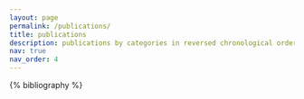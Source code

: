 ```yaml
---
layout: page
permalink: /publications/
title: publications
description: publications by categories in reversed chronological order. generated by jekyll-scholar.
nav: true
nav_order: 4
---
```


<!-- _pages/publications.md -->

<div class="publications">

{% bibliography %}

</div>
